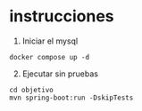# instrucciones

1. Iniciar el mysql

  ```
  docker compose up -d
  ```

2. Ejecutar sin pruebas

  ```
  cd objetivo
  mvn spring-boot:run -DskipTests
  ```